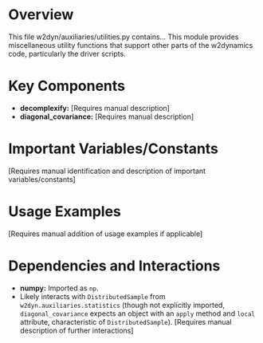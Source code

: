 # Overview

This file w2dyn/auxiliaries/utilities.py contains...
This module provides miscellaneous utility functions that support other parts of the w2dynamics code, particularly the driver scripts.

# Key Components

- **decomplexify:** [Requires manual description]
- **diagonal_covariance:** [Requires manual description]

# Important Variables/Constants

[Requires manual identification and description of important variables/constants]

# Usage Examples

[Requires manual addition of usage examples if applicable]

# Dependencies and Interactions

- **numpy:** Imported as `np`.
- Likely interacts with `DistributedSample` from `w2dyn.auxiliaries.statistics` (though not explicitly imported, `diagonal_covariance` expects an object with an `apply` method and `local` attribute, characteristic of `DistributedSample`).
[Requires manual description of further interactions]
